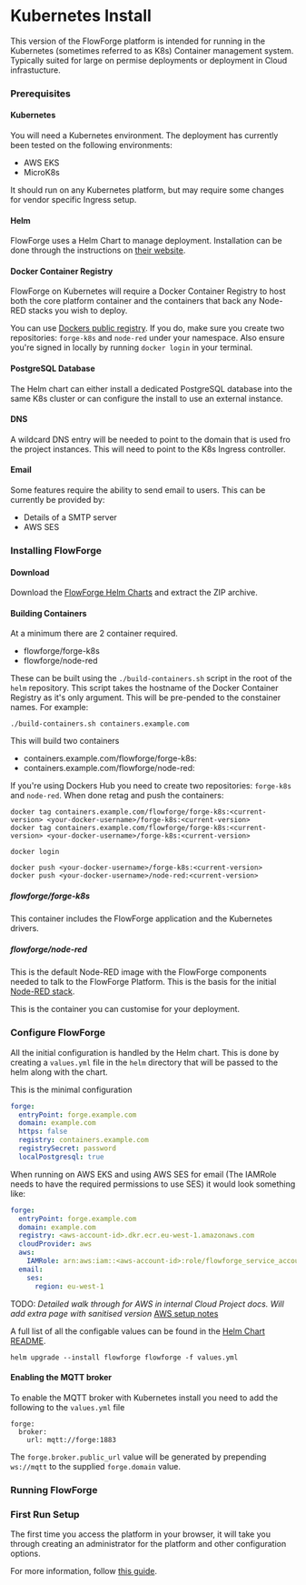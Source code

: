# Kubernetes Install

This version of the FlowForge platform is intended for running in the Kubernetes (sometimes referred to as K8s)
Container management system. Typically suited for large on permise deployments or deployment in Cloud infrastucture.

### Prerequisites

#### Kubernetes

You will need a Kubernetes environment. The deployment has currently been tested on the following environments:

 - AWS EKS
 - MicroK8s

 It should run on any Kubernetes platform, but may require some changes for vendor specific Ingress setup.

#### Helm

FlowForge uses a Helm Chart to manage deployment. Installation can be done
through the instructions on [their website](https://helm.sh).

#### Docker Container Registry

FlowForge on Kubernetes will require a Docker Container Registry to host both
the core platform container and the containers that back any Node-RED stacks you
wish to deploy.

You can use [Dockers public registry](https://hub.docker.com). If you do, make
sure you create two repositories: `forge-k8s` and `node-red` under your namespace.
Also ensure you're signed in locally by running `docker login` in your terminal.

#### PostgreSQL Database

The Helm chart can either install a dedicated PostgreSQL database into the same K8s cluster or can configure the install to use an external instance.

#### DNS

A wildcard DNS entry will be needed to point to the domain that is used fro the project instances. This will need to point to the K8s Ingress controller.

#### Email

Some features require the ability to send email to users. This can be currently be provided by:

- Details of a SMTP server
- AWS SES

### Installing FlowForge

#### Download

Download the [FlowForge Helm Charts](https://github.com/flowforge/helm/archive/refs/heads/main.zip)
and extract the ZIP archive.

#### Building Containers

At a minimum there are 2 container required.

 - flowforge/forge-k8s
 - flowforge/node-red

These can be built using the `./build-containers.sh` script in the root of the
`helm` repository. This script takes the hostname of the Docker Container
Registry as it's only argument. This will be pre-pended to the constainer names.
For example:

```
./build-containers.sh containers.example.com
```

This will build two containers

- containers.example.com/flowforge/forge-k8s:<current-version>
- containers.example.com/flowforge/node-red:<current-version>

If you're using Dockers Hub you need to create two repositories: `forge-k8s` and
`node-red`. When done retag and push the containers:

```
docker tag containers.example.com/flowforge/forge-k8s:<current-version> <your-docker-username>/forge-k8s:<current-version>
docker tag containers.example.com/flowforge/forge-k8s:<current-version> <your-docker-username>/forge-k8s:<current-version>

docker login

docker push <your-docker-username>/forge-k8s:<current-version>
docker push <your-docker-username>/node-red:<current-version>
```

##### flowforge/forge-k8s

This container includes the FlowForge application and the Kubernetes drivers.

##### flowforge/node-red

This is the default Node-RED image with the FlowForge components needed to talk
to the FlowForge Platform. This is the basis for the initial [Node-RED stack][stacks].

This is the container you can customise for your deployment.

### Configure FlowForge

All the initial configuration is handled by the Helm chart. This is done by creating a `values.yml` file in the `helm` directory that will be passed to the helm along with the chart.

This is the minimal configuration

```yaml
forge:
  entryPoint: forge.example.com
  domain: example.com
  https: false
  registry: containers.example.com
  registrySecret: password
  localPostgresql: true
```

When running on AWS EKS and using AWS SES for email (The IAMRole needs to have the required permissions to use SES) it would look something like:

```yaml
forge:
  entryPoint: forge.example.com
  domain: example.com
  registry: <aws-account-id>.dkr.ecr.eu-west-1.amazonaws.com
  cloudProvider: aws
  aws:
    IAMRole: arn:aws:iam::<aws-account-id>:role/flowforge_service_account_role
  email:
    ses:
      region: eu-west-1
```

TODO: *Detailed walk through for AWS in internal Cloud Project docs. Will add extra page with sanitised version* [AWS setup notes](aws.md)

A full list of all the configable values can be found in the [Helm Chart README](https://github.com/flowforge/helm/blob/main/helm/flowforge/README.md).


```
helm upgrade --install flowforge flowforge -f values.yml
```

#### Enabling the MQTT broker

To enable the MQTT broker with Kubernetes install you need to add the following to the `values.yml` file

```
forge:
  broker:
    url: mqtt://forge:1883
```

The `forge.broker.public_url` value will be generated by prepending `ws://mqtt` to the supplied `forge.domain` value.

### Running FlowForge

### First Run Setup

The first time you access the platform in your browser, it will take you through
creating an administrator for the platform and other configuration options.

For more information, follow [this guide](../first-run.md).

[stacks]: ../../admin/README.md
